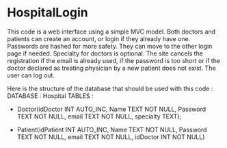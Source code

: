 # HospitalLogin

This code is a web interface using a simple MVC model.
Both doctors and patients can create an account, or login if they already have one.
Passwords are hashed for more safety. 
They can move to the other login page if needed.
Specialty for doctors is optional.
The site cancels the registration if the email is already used, if the password is too short or if the doctor declared as treating physician by a new patient does not exist.
The user can log out.

Here is the structure of the database that should be used with this code : 
DATABASE : Hospital
TABLES : 
- Doctor(idDoctor INT AUTO_INC, Name TEXT NOT NULL, Password TEXT NOT NULL, email TEXT NOT NULL, specialty TEXT);

- Patient(idPatient INT AUTO_INC, Name TEXT NOT NULL, Password TEXT NOT NULL, email TEXT NOT NULL, idDoctor INT NOT NULL)
